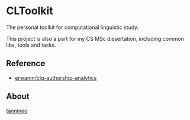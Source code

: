 # CLToolkit

The personal toolkit for computational linguistic study.

This project is also a part for my CS MSc dissertation, including common libs, tools and tasks.

## Reference

- [erwanm/clg-authorship-analytics](https://github.com/erwanm/clg-authorship-analytics)

## About

[tannineo](https://github.com/tannineo)
